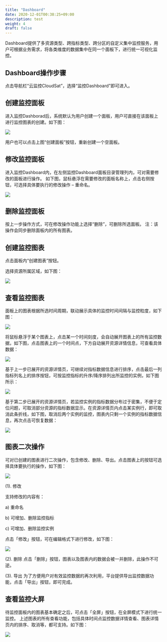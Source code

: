 ```yaml
---
title: "Dashboard"
date: 2020-12-01T00:38:25+09:00
description: test
weight: 4
draft: false
---
```


Dashboard提供了多资源类型、跨指标类型、跨分区的自定义集中监控服务，用户可根据业务需求，将各类维度的数据集中在同一个面板下，进行统一可视化监控。

## Dashboard操作步骤

点击导航栏“云监控CloudSat”，选择“监控Dashboard”即可进入。

## 创建监控面板

进入监控Dashborad后，系统默认为用户创建一个面板，用户可直接在该面板上进行监控图表的创建。如下图：

![](../_images/create_dashboard.png) 

用户也可以点击上图“创建面板”按钮，重新创建一个空面板。 


## 修改监控面板

进入监控Dashboard内，在左侧监控Dashboard面板目录管理列内，可对需要修改的面板进行操作。 如下图，鼠标悬浮在需要修改的面板名称上，点击右侧按钮，可选择具体要执行的修改操作 – 重命名。

![](../_images/modify_dashboard.png)

## 删除监控面板

按上一步操作方式，可在修改操作功能上选择“删除”，可删除所选面板。 注：该操作会同步删除面板内的所有图表。

## 创建监控图表

点击面板内“创建图表”按钮。

选择资源所属区域，如下图：

![](../_images/create_dashboard_chart.png)

## 查看监控图表

面板上的图表根据所选时间周期，联动展示具体的监控时间间隔与监控粒度，如下图：

![](../_images/view_dashboard_chart.png)

将鼠标悬浮于某个图表上，点击某一个时间刻度，会自动展开图表上的所有监控数据，如下图，点击图表上的一个时间点，下方自动展开资源详情信息，可查看具体数据：

![](../_images/specific_metric.png)

基于上一步已展开的资源详情页，可继续对指标数据信息进行排序，点击最后一列指标列名上的排序按钮，可按监控指标的升序/降序排列出所监控的实例，如下图所示：

![](../_images/specific_metric2.png)

基于第二步已展开的资源详情页，若监控实例的指标数据分布过于密集，不便于定位问题，可取消部分资源的指标数据显示。在资源详情页内点击某实例行，即可取消此条折线，如下图，取消后两个实例的监控，图表内只剩一个实例的指标数据信息，再次点击可恢复数据：

![](../_images/specific_metric3.png)

## 图表二次操作

可对已创建的图表进行二次操作，包含修改、删除、导出。点击图表上的按钮可选择具体要执行的操作，如下图：

![](../_images/chart_second_ope.png)

(1). 修改

支持修改的内容有：

a) 重命名

b) 可增加、删除监控指标

c) 可增加、删除监控实例

点击「修改」按钮，可在编辑格式下进行修改，如下图：

![](../_images/modify_chart_02.png)

(2). 删除 点击「删除」按钮，图表以及图表内的数据会被一并删除，此操作不可逆。

(3). 导出 为了方便用户对有效监控数据的再次利用，平台提供导出监控数据功能，点击「导出」按钮，即可完成。

## 查看监控大屏

待监控面板内的图表基本确定之后，可点击「全屏」按钮，在全屏模式下进行统一监控。 上述图表的所有查看功能，包括具体时间点监控数据详情查看、图表详情页内的排序、取消等，都可支持。如下图：

![](../_images/view_dashboard.png)


